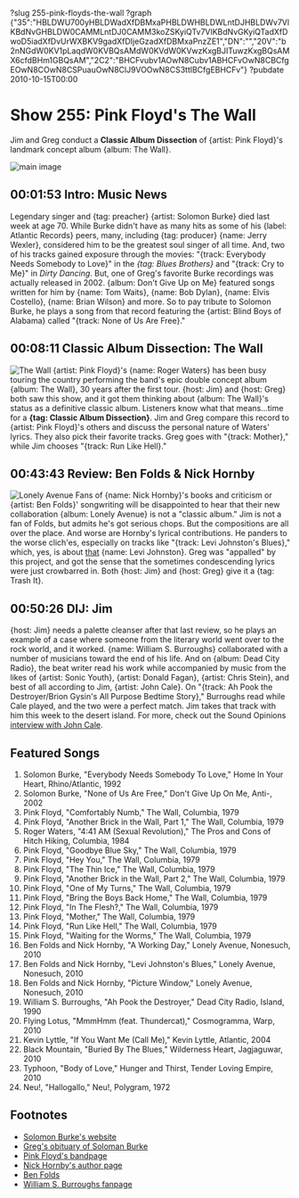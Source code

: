 ?slug 255-pink-floyds-the-wall
?graph {"35":"HBLDWU700yHBLDWadXfDBMxaPHBLDWHBLDWLntDJHBLDWv7VlKBdNvGHBLDW0CAMMLntDJ0CAMM3koZSKyiQTv7VlKBdNvGKyiQTadXfDwoD5iadXfDvUrWXBKV9gadXfDIjeGzadXfDBMxaPnzZE1","DN":"","20V":"b2nNGdW0KV1pLaqdW0KVBQsAMdW0KVdW0KVwzKxgBJITuwzKxgBQsAMX6cfdBHm1GBQsAM","2C2":"BHCFvubv1AOwN8Cubv1ABHCFvOwN8CBCfgEOwN8COwN8CSPuauOwN8ClJ9VOOwN8CS3ttlBCfgEBHCFv"}
?pubdate 2010-10-15T00:00

# Show 255: Pink Floyd's The Wall
Jim and Greg conduct a **Classic Album Dissection** of {artist: Pink Floyd}'s landmark concept album {album: The Wall}.

![main image](https://static.soundopinions.org/images/2010/pinkfloyd_thewall.jpg)

## 00:01:53 Intro: Music News
Legendary singer and {tag: preacher} {artist: Solomon Burke} died last week at age 70. While Burke didn't have as many hits as some of his {label: Atlantic Records} peers, many, including {tag: producer} {name: Jerry Wexler}, considered him to be the greatest soul singer of all time. And, two of his tracks gained exposure through the movies: "{track: Everybody Needs Somebody to Love}" in the *{tag: Blues Brothers}* and "{track: Cry to Me}" in *Dirty Dancing*. But, one of Greg's favorite Burke recordings was actually released in 2002. {album: Don't Give Up on Me} featured songs written for him by {name: Tom Waits}, {name: Bob Dylan}, {name: Elvis Costello}, {name: Brian Wilson} and more. So to pay tribute to Solomon Burke, he plays a song from that record featuring the {artist: Blind Boys of Alabama} called "{track: None of Us Are Free}." 

## 00:08:11 Classic Album Dissection: The Wall
![The Wall](https://static.soundopinions.org/assets/255/DN0.jpg)
{artist: Pink Floyd}'s {name: Roger Waters} has been busy touring the country performing the band's epic double concept album {album: The Wall}, 30 years after the first tour. {host: Jim} and {host: Greg} both saw this show, and it got them thinking about {album: The Wall}'s status as a definitive classic album. Listeners know what that means...time for a **{tag: Classic Album Dissection}**. Jim and Greg compare this record to {artist: Pink Floyd}'s others and discuss the personal nature of Waters' lyrics. They also pick their favorite tracks. Greg goes with "{track: Mother}," while Jim chooses "{track: Run Like Hell}." 

## 00:43:43 Review: Ben Folds & Nick Hornby
![Lonely Avenue](https://static.soundopinions.org/assets/255/20V0.jpg)
Fans of {name: Nick Hornby}'s books and criticism or {artist: Ben Folds}' songwriting will be disappointed to hear that their new collaboration {album: Lonely Avenue} is not a "classic album." Jim is not a fan of Folds, but admits he's got serious chops. But the compositions are all over the place. And worse are Hornby's lyrical contributions. He panders to the worse clich'es, especially on tracks like "{track: Levi Johnston's Blues}," which, yes, is about [that](http://www.huffingtonpost.com/news/levi-johnston) {name: Levi Johnston}. Greg was "appalled" by this project, and got the sense that the sometimes condescending lyrics were just crowbarred in. Both {host: Jim} and {host: Greg} give it a {tag: Trash It}.

## 00:50:26 DIJ: Jim
{host: Jim} needs a palette cleanser after that last review, so he plays an example of a case where someone from the literary world went over to the rock world, and it worked. {name: William S. Burroughs} collaborated with a number of musicians toward the end of his life. And on {album: Dead City Radio}, the beat writer read his work while accompanied by music from the likes of {artist: Sonic Youth}, {artist: Donald Fagan}, {artist: Chris Stein}, and best of all according to Jim, {artist: John Cale}. On "{track: Ah Pook the Destroyer/Brion Gysin's All Purpose Bedtime Story}," Burroughs read while Cale played, and the two were a perfect match. Jim takes that track with him this week to the desert island. For more, check out the Sound Opinions [interview with John Cale](/show/98/).

## Featured Songs
1. Solomon Burke, "Everybody Needs Somebody To Love," Home In Your Heart, Rhino/Atlantic, 1992
2. Solomon Burke, "None of Us Are Free," Don't Give Up On Me, Anti-, 2002
3. Pink Floyd, "Comfortably Numb," The Wall, Columbia, 1979
4. Pink Floyd, "Another Brick in the Wall, Part 1," The Wall, Columbia, 1979
5. Roger Waters, "4:41 AM (Sexual Revolution)," The Pros and Cons of Hitch Hiking, Columbia, 1984
6. Pink Floyd, "Goodbye Blue Sky," The Wall, Columbia, 1979
7. Pink Floyd, "Hey You," The Wall, Columbia, 1979
8. Pink Floyd, "The Thin Ice," The Wall, Columbia, 1979
9. Pink Floyd, "Another Brick in the Wall, Part 2," The Wall, Columbia, 1979
10. Pink Floyd, "One of My Turns," The Wall, Columbia, 1979
11. Pink Floyd, "Bring the Boys Back Home," The Wall, Columbia, 1979
12. Pink Floyd, "In The Flesh?," The Wall, Columbia, 1979
13. Pink Floyd, "Mother," The Wall, Columbia, 1979
14. Pink Floyd, "Run Like Hell," The Wall, Columbia, 1979
15. Pink Floyd, "Waiting for the Worms," The Wall, Columbia, 1979
16. Ben Folds and Nick Hornby, "A Working Day," Lonely Avenue, Nonesuch, 2010
17. Ben Folds and Nick Hornby, "Levi Johnston's Blues," Lonely Avenue, Nonesuch, 2010
18. Ben Folds and Nick Hornby, "Picture Window," Lonely Avenue, Nonesuch, 2010
19. William S. Burroughs, "Ah Pook the Destroyer," Dead City Radio, Island, 1990
20. Flying Lotus, "MmmHmm (feat. Thundercat)," Cosmogramma, Warp, 2010
21. Kevin Lyttle, "If You Want Me (Call Me)," Kevin Lyttle, Atlantic, 2004
22. Black Mountain, "Buried By The Blues," Wilderness Heart, Jagjaguwar, 2010
23. Typhoon, "Body of Love," Hunger and Thirst, Tender Loving Empire, 2010
24. Neu!, "Hallogallo," Neu!, Polygram, 1972

## Footnotes
- [Solomon Burke's website](http://www.thekingsolomonburke.com/)
- [Greg's obituary of Soloman Burke](http://leisureblogs.chicagotribune.com/turn_it_up/2010/10/solomon-burke-dead-at-70-the-king-of-rock-and-soul.html)
- [Pink Floyd's bandpage](http://www.pinkfloyd.com/)
- [Nick Hornby's author page](http://www.penguin.co.uk/static/cs/uk/0/minisites/nickhornby/)
- [Ben Folds](http://www.benfolds.com/)
- [William S. Burroughs fanpage](http://kirjasto.sci.fi/wbburrou.htm)
